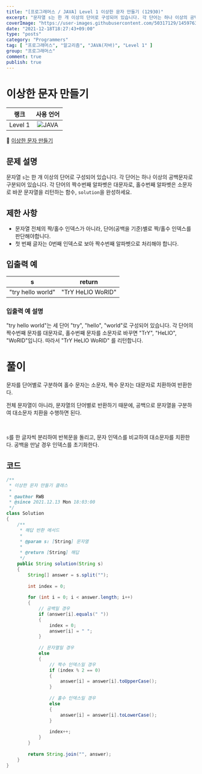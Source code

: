 ```yaml
---
title: "[프로그래머스 / JAVA] Level 1 이상한 문자 만들기 (12930)"
excerpt: "문자열 s는 한 개 이상의 단어로 구성되어 있습니다. 각 단어는 하나 이상의 공백문자로 구분되어 있습니다. 각 단어의 짝수번째 알파벳은 대문자로, 홀수번째 알파벳은 소문자로 바꾼 문자열을 리턴하는 함수, solution을 완성하세요."
coverImage: "https://user-images.githubusercontent.com/50317129/145976356-6b5d1430-31c0-4c34-829e-6be8f747ab19.png"
date: "2021-12-18T18:27:43+09:00"
type: "posts"
category: "Programmers"
tag: [ "프로그래머스", "알고리즘", "JAVA(자바)", "Level 1" ]
group: "프로그래머스"
comment: true
publish: true
---
```


# 이상한 문자 만들기

|  랭크   |                                                      사용 언어                                                      |
| :-----: | :-----------------------------------------------------------------------------------------------------------------: |
| Level 1 | ![JAVA](https://shields.io/badge/java-JDK%2011-lightgray?logo=java&style=plastic&logoColor=white&labelColor=orange) |

🔗 [이상한 문자 만들기](https://programmers.co.kr/learn/courses/30/lessons/12930)





## 문제 설명

문자열 `s`는 한 개 이상의 단어로 구성되어 있습니다. 각 단어는 하나 이상의 공백문자로 구분되어 있습니다. 각 단어의 짝수번째 알파벳은 대문자로, 홀수번째 알파벳은 소문자로 바꾼 문자열을 리턴하는 함수, `solution`을 완성하세요.





## 제한 사항

* 문자열 전체의 짝/홀수 인덱스가 아니라, 단어(공백을 기준)별로 짝/홀수 인덱스를 판단해야합니다.
* 첫 번째 글자는 0번째 인덱스로 보아 짝수번째 알파벳으로 처리해야 합니다.





## 입출력 예

|         s         |      return       |
| :---------------: | :---------------: |
| "try hello world" | "TrY HeLlO WoRlD" |



### 입출력 예 설명

"try hello world"는 세 단어 "try", "hello", "world"로 구성되어 있습니다. 각 단어의 짝수번째 문자를 대문자로, 홀수번째 문자를 소문자로 바꾸면 "TrY", "HeLlO", "WoRlD"입니다. 따라서 "TrY HeLlO WoRlD" 를 리턴합니다.










# 풀이

문자를 단어별로 구분하여 홀수 문자는 소문자, 짝수 문자는 대문자로 치환하여 반환한다.

전체 문자열이 아니라, 문자열의 단어별로 반환하기 때문에, 공백으로 문자열을 구분하여 대소문자 치환을 수행하면 된다.

<br />

`s`를 한 글자씩 분리하여 반복문을 돌리고, 문자 인덱스를 비교하여 대소문자를 치환한다. 공백을 만날 경우 인덱스를 초기화한다.





## 코드

``` java
/**
 * 이상한 문자 만들기 클래스
 *
 * @author RWB
 * @since 2021.12.13 Mon 18:03:00
 */
class Solution
{
	/**
	 * 해답 반환 메서드
	 *
	 * @param s: [String] 문자열
	 *
	 * @return [String] 해답
	 */
	public String solution(String s)
	{
		String[] answer = s.split("");
		
		int index = 0;
		
		for (int i = 0; i < answer.length; i++)
		{
			// 공백일 경우
			if (answer[i].equals(" "))
			{
				index = 0;
				answer[i] = " ";
			}
			
			// 문자열일 경우
			else
			{
				// 짝수 인덱스일 경우
				if (index % 2 == 0)
				{
					answer[i] = answer[i].toUpperCase();
				}
				
				// 홀수 인덱스일 경우
				else
				{
					answer[i] = answer[i].toLowerCase();
				}
				
				index++;
			}
		}
		
		return String.join("", answer);
	}
}
```